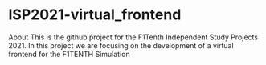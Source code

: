 # ISP2021-virtual_frontend
About This is the github project for the F1Tenth Independent Study Projects 2021. In this project we are focusing on the development of a virtual frontend for the F1TENTH Simulation
